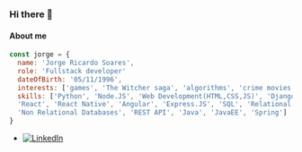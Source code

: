 ### Hi there 👋

#### About me
```javascript
const jorge = {
  name: 'Jorge Ricardo Soares',
  role: 'Fullstack developer'
  dateOfBirth: '05/11/1996',
  interests: ['games', 'The Witcher saga', 'algorithms', 'crime movies'],
  skills: ['Python', 'Node.JS', 'Web Development(HTML,CSS,JS)', 'Django',
  'React', 'React Native', 'Angular', 'Express.JS', 'SQL', 'Relational Databases',
  'Non Relational Databases', 'REST API', 'Java', 'JavaEE', 'Spring']
}
```
- <a href="https://www.linkedin.com/in/jorge-ricardo-soares-4031aa15a/"><img src="https://img.shields.io/badge/LinkedIn--_.svg?style=social&logo=linkedin" alt="LinkedIn"></a>
